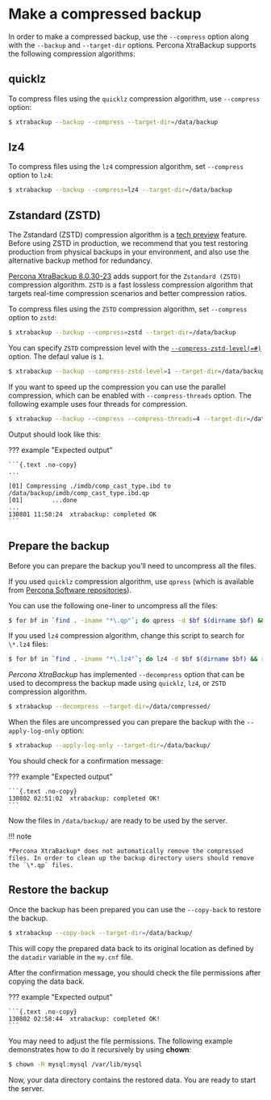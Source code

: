 # Make a compressed backup

In order to make a compressed backup, use the `--compress` option along
with the `--backup` and `--target-dir` options. Percona XtraBackup supports the following compression algorithms:

## quicklz
    
To compress files using the `quicklz` compression algorithm, use `--compress` option:

```{.bash data-prompt="$"}
$ xtrabackup --backup --compress --target-dir=/data/backup
```

## lz4

To compress files using the `lz4` compression algorithm, set `--compress` option to `lz4`:

```{.bash data-prompt="$"}
$ xtrabackup --backup --compress=lz4 --target-dir=/data/backup
```

## Zstandard (ZSTD)

The Zstandard (ZSTD) compression algorithm is a [tech preview](../glossary.md#tech-preview) feature. Before using ZSTD in production, we recommend that you test restoring production from physical backups in your environment, and also use the alternative backup method for redundancy.

[Percona XtraBackup 8.0.30-23](release-notes/8.0/8.0.30-23.0.md) adds support for the `Zstandard (ZSTD)` compression algorithm. `ZSTD` is a fast lossless compression algorithm that targets real-time compression scenarios and better compression ratios.  
    
To compress files using the `ZSTD` compression algorithm, set `--compress` option to `zstd`:

```{.bash data-prompt="$"}
$ xtrabackup --backup --compress=zstd --target-dir=/data/backup
```

You can specify `ZSTD` compression level with the [`--compress-zstd-level(=#)`](/docs/xtrabackup_bin/xbk_option_reference.md#compress-zstd-level) option. The defaul value is `1`.

```{.bash data-prompt="$"}
$ xtrabackup --backup --compress-zstd-level=1 --target-dir=/data/backup
```

If you want to speed up the compression you can use the parallel
compression, which can be enabled with `--compress-threads`
option. The following example uses four threads for compression.

```{.bash data-prompt="$"}
$ xtrabackup --backup --compress --compress-threads=4 --target-dir=/data/backup
```

Output should look like this:

??? example "Expected output"

    ```{.text .no-copy}
    ...

    [01] Compressing ./imdb/comp_cast_type.ibd to /data/backup/imdb/comp_cast_type.ibd.qp
    [01]        ...done
    ...
    130801 11:50:24  xtrabackup: completed OK
    ```

## Prepare the backup

Before you can prepare the backup you’ll need to uncompress all the files.

If you used `quicklz` compression algorithm, use `qpress` (which is available from [Percona Software repositories](http://www.percona.com/doc/percona-xtrabackup/8.0/installation.html#using-percona-software-repositories)).

You can use the following one-liner to uncompress all the files:

```{.bash data-prompt="$"}
$ for bf in `find . -iname "*\.qp"`; do qpress -d $bf $(dirname $bf) && rm $bf; done
``` 

If you used `lz4` compression algorithm, change this script to search
for `\*.lz4` files:

```{.bash data-prompt="$"}
$ for bf in `find . -iname "*\.lz4"`; do lz4 -d $bf $(dirname $bf) && rm $bf; done
```

*Percona XtraBackup* has implemented `--decompress` option
that can be used to decompress the backup made using `quicklz`, `lz4`, or `ZSTD` compression algorithm.

```{.bash data-prompt="$"}
$ xtrabackup --decompress --target-dir=/data/compressed/
```

When the files are uncompressed you can prepare the backup with the
`--apply-log-only` option:

```{.bash data-prompt="$"}
$ xtrabackup --apply-log-only --target-dir=/data/backup/
```

You should check for a confirmation message:

??? example "Expected output"

    ```{.text .no-copy}
    130802 02:51:02  xtrabackup: completed OK!
    ```

Now the files in `/data/backup/` are ready to be used by the server.

!!! note
   
    *Percona XtraBackup* does not automatically remove the compressed files. In order to clean up the backup directory users should remove the `\*.qp` files.

## Restore the backup

Once the backup has been prepared you can use the `--copy-back` to
restore the backup.

```{.bash data-prompt="$"}
$ xtrabackup --copy-back --target-dir=/data/backup/
```

This will copy the prepared data back to its original location as defined
by the `datadir` variable in the `my.cnf` file.

After the confirmation message, you should check the file permissions after
copying the data back.

??? example "Expected output"

    ```{.text .no-copy}
    130802 02:58:44  xtrabackup: completed OK!
    ```

You may need to adjust the file permissions. The following example
demonstrates how to do it recursively by using **chown**:

```{.bash data-prompt="$"}
$ chown -R mysql:mysql /var/lib/mysql
```

Now, your data directory contains the restored data. You are
ready to start the server.
